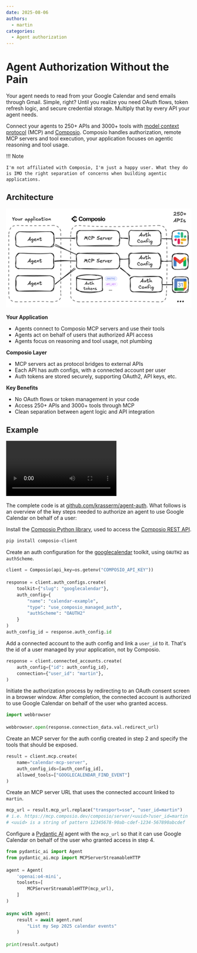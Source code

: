 ```yaml
---
date: 2025-08-06
authors:
  - martin
categories:
  - Agent authorization
---
```


# Agent Authorization Without the Pain

Your agent needs to read from your Google Calendar and send emails through Gmail. Simple, right? Until you realize you need OAuth flows, token refresh logic, and secure credential storage. Multiply that by every API your agent needs.

<!-- more -->

Connect your agents to 250+ APIs and 3000+ tools with [model context protocol](https://modelcontextprotocol.io/) (MCP) and [Composio](https://composio.dev/). Composio handles authorization, remote MCP servers and tool execution, your application focuses on agentic reasoning and tool usage. 

!!! Note 

    I'm not affiliated with Composio, I'm just a happy user. What they do is IMO the right separation of concerns when building agentic applications.

## Architecture

![architecture](agent-authorization/architecture.png)

**Your Application**

- Agents connect to Composio MCP servers and use their tools
- Agents act on behalf of users that authorized API access
- Agents focus on reasoning and tool usage, not plumbing

**Composio Layer**

- MCP servers act as protocol bridges to external APIs
- Each API has auth configs, with a connected account per user
- Auth tokens are stored securely, supporting OAuth2, API keys, etc.

**Key Benefits**

- No OAuth flows or token management in your code
- Access 250+ APIs and 3000+ tools through MCP
- Clean separation between agent logic and API integration

## Example

<video controls>
  <source src="/agent-authorization/agent-tools.mp4" type="video/mp4">
  Your browser does not support the video tag.
</video>

The complete code is at [github.com/krasserm/agent-auth](https://github.com/krasserm/agent-auth). What follows is an overview of the key steps needed to authorize an agent to use Google Calendar on behalf of a user:

Install the [Composio Python library](https://github.com/ComposioHQ/composio-base-py), used to access the [Composio REST API](https://docs.composio.dev/api-reference).

```bash
pip install composio-client
```

Create an auth configuration for the [googlecalendar](https://docs.composio.dev/toolkits/googlecalendar) toolkit, using `OAUTH2` as `authScheme`.

```python
client = Composio(api_key=os.getenv("COMPOSIO_API_KEY"))

response = client.auth_configs.create(
    toolkit={"slug": "googlecalendar"},
    auth_config={
        "name": "calendar-example", 
        "type": "use_composio_managed_auth",
        "authScheme": "OAUTH2"
    }
)
auth_config_id = response.auth_config.id
```

Add a connected account to the auth config and link a `user_id` to it. That's the id of a user managed by your application, not by Composio.

```python
response = client.connected_accounts.create(
    auth_config={"id": auth_config_id},
    connection={"user_id": "martin"},
)
```

Initiate the authorization process by redirecting to an OAuth consent screen in a browser window. After completion, the connected account is authorized to use Google Calendar on behalf of the user who granted access.

```python
import webbrowser

webbrowser.open(response.connection_data.val.redirect_url)
```

Create an MCP server for the auth config created in step 2 and specify the tools that should be exposed.

```python
result = client.mcp.create(
    name="calendar-mcp-server",
    auth_config_ids=[auth_config_id],
    allowed_tools=["GOOGLECALENDAR_FIND_EVENT"]
)
```

Create an MCP server URL that uses the connected account linked to `martin`.

```python
mcp_url = result.mcp_url.replace("transport=sse", "user_id=martin")
# i.e. https://mcp.composio.dev/composio/server/<uuid>?user_id=martin
# <uuid> is a string of pattern 12345678-90ab-cdef-1234-567890abcdef
```

Configure a [Pydantic AI](https://ai.pydantic.dev/) agent with the `mcp_url` so that it can use Google Calendar on behalf of the user who granted access in step 4.

```python
from pydantic_ai import Agent
from pydantic_ai.mcp import MCPServerStreamableHTTP

agent = Agent(
    'openai:o4-mini',
    toolsets=[
        MCPServerStreamableHTTP(mcp_url),  
    ]
)

async with agent:
    result = await agent.run(
        "List my Sep 2025 calendar events"
    )

print(result.output)
```
